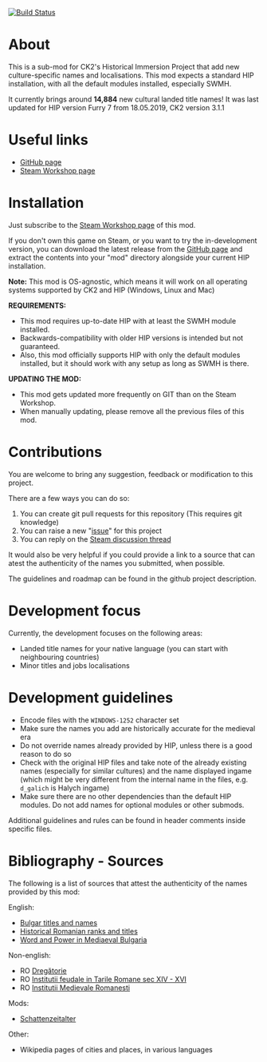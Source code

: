 [![Build Status](https://travis-ci.com/hmlendea/ck2-hip-more-cultural-names.svg?branch=master)](https://travis-ci.com/hmlendea/ck2-hip-more-cultural-names)

# About

This is a sub-mod for CK2's Historical Immersion Project that add new culture-specific names and localisations.
This mod expects a standard HIP installation, with all the default modules installed, especially SWMH.

It currently brings around **14,884** new cultural landed title names!
It was last updated for HIP version Furry 7 from 18.05.2019, CK2 version 3.1.1

# Useful links

- [GitHub page](https://github.com/hmlendea/CK2-HIP-MoreCulturalNames)
- [Steam Workshop page](http://steamcommunity.com/sharedfiles/filedetails/?id=1175098675)

# Installation

Just subscribe to the [Steam Workshop page](http://steamcommunity.com/sharedfiles/filedetails/?id=1175098675) of this mod.

If you don't own this game on Steam, or you want to try the in-development version, you can download the latest release from the [GitHub page](https://github.com/hmlendea/ck2-hip-more-cultural-names/releases) and extract the contents into your "mod" directory alongside your current HIP installation.

**Note:** This mod is OS-agnostic, which means it will work on all operating systems supported by CK2 and HIP (Windows, Linux and Mac)

**REQUIREMENTS:**
- This mod requires up-to-date HIP with at least the SWMH module installed.
- Backwards-compatibility with older HIP versions is intended but not guaranteed.
- Also, this mod officially supports HIP with only the default modules installed, but it should work with any setup as long as SWMH is there.

**UPDATING THE MOD:**
- This mod gets updated more frequently on GIT than on the Steam Workshop.
- When manually updating, please remove all the previous files of this mod.

# Contributions

You are welcome to bring any suggestion, feedback or modification to this project.

There are a few ways you can do so:

1. You can create git pull requests for this repository (This requires git knowledge)
2. You can raise a new "[issue](https://github.com/hmlendea/ck2-hip-more-cultural-names/issues)" for this project
4. You can reply on the [Steam discussion thread](http://steamcommunity.com/workshop/filedetails/discussion/1175098675/1479856439031332646/)

It would also be very helpful if you could provide a link to a source that can atest the authenticity of the names you submitted, when possible.

The guidelines and roadmap can be found in the github project description.

# Development focus

Currently, the development focuses on the following areas:

- Landed title names for your native language (you can start with neighbouring countries)
- Minor titles and jobs localisations

# Development guidelines

- Encode files with the `WINDOWS-1252` character set
- Make sure the names you add are historically accurate for the medieval era
- Do not override names already provided by HIP, unless there is a good reason to do so
- Check with the original HIP files and take note of the already existing names (especially for similar cultures) and the name displayed ingame (which might be very different from the internal name in the files, e.g. `d_galich` is Halych ingame)
- Make sure there are no other dependencies than the default HIP modules. Do not add names for optional modules or other submods.

Additional guidelines and rules can be found in header comments inside specific files.

# Bibliography - Sources

The following is a list of sources that attest the authenticity of the names provided by this mod:

English:
- [Bulgar titles and names](http://www.chitatel.net/forum/topic/375-bulgar-titles-and-names/)
- [Historical Romanian ranks and titles](https://en.wikipedia.org/wiki/Historical_Romanian_ranks_and_titles)
- [Word and Power in Mediaeval Bulgaria](https://books.google.co.uk/books?id=O-j66lYzINEC)

Non-english:
- RO [Dregătorie](https://ro.wikipedia.org/wiki/Dreg%C4%83torie)
- RO [Institutii feudale in Tarile Romane sec XIV - XVI](http://www.ebacalaureat.ro/c/institutii-feudale-in-tarile-romane-sec-xiv---xvi/1158)
- RO [Institutii Medievale Romanesti](https://www.scribd.com/doc/103239549/Institutii-Medievale-Romanesti)

Mods:
- [Schattenzeitalter](http://www.moddb.com/mods/schattenzeitalter)

Other:
- Wikipedia pages of cities and places, in various languages

